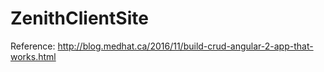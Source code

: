 # ZenithClientSite
Reference: http://blog.medhat.ca/2016/11/build-crud-angular-2-app-that-works.html